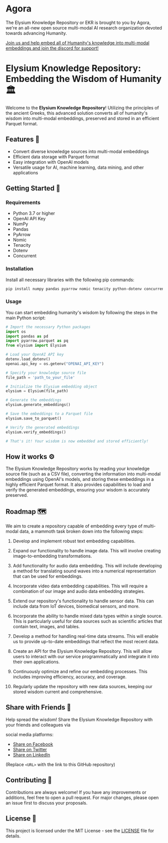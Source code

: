 # Agora
The Elysium Knowledge Repository or EKR is brought to you by Agora, we're an all-new open source multi-modal AI research organization devoted towards advancing Humanity.

[Join us and help embed all of Humanity's knowledge into multi-modal embeddings and join the discord for support!](https://discord.gg/qUtxnK2NMf)

# Elysium Knowledge Repository: Embedding the Wisdom of Humanity 🏛️

Welcome to the **Elysium Knowledge Repository**! Utilizing the principles of the ancient Greeks, this advanced solution converts all of humanity's wisdom into multi-modal embeddings, preserved and stored in an efficient Parquet format.

## Features 🚀
- Convert diverse knowledge sources into multi-modal embeddings
- Efficient data storage with Parquet format
- Easy integration with OpenAI models
- Versatile usage for AI, machine learning, data mining, and other applications

## Getting Started 🌟

### Requirements
- Python 3.7 or higher
- OpenAI API Key
- NumPy
- Pandas
- PyArrow
- Nomic
- Tenacity
- Dotenv
- Concurrent

### Installation
Install all necessary libraries with the following pip commands:

```sh
pip install numpy pandas pyarrow nomic tenacity python-dotenv concurrent
```

### Usage

You can start embedding humanity's wisdom by following the steps in the main Python script:

```python
# Import the necessary Python packages
import os
import pandas as pd
import pyarrow.parquet as pq
from elysium import Elysium

# Load your OpenAI API key
dotenv.load_dotenv()
openai.api_key = os.getenv("OPENAI_API_KEY")

# Specify your knowledge source file
file_path = 'path_to_your_file'

# Initialize the Elysium embedding object
elysium = Elysium(file_path)

# Generate the embeddings
elysium.generate_embeddings()

# Save the embeddings to a Parquet file
elysium.save_to_parquet()

# Verify the generated embeddings
elysium.verify_embeddings()

# That's it! Your wisdom is now embedded and stored efficiently!
```

## How it works ⚙️

The Elysium Knowledge Repository works by reading your knowledge source file (such as a CSV file), converting the information into multi-modal embeddings using OpenAI's models, and storing these embeddings in a highly efficient Parquet format. It also provides capabilities to load and verify the generated embeddings, ensuring your wisdom is accurately preserved.

## Roadmap 🗺️

We aim to create a repository capable of embedding every type of multi-modal data, a mammoth task broken down into the following steps:

1. Develop and implement robust text embedding capabilities.

2. Expand our functionality to handle image data. This will involve creating image-to-embedding transformations.

3. Add functionality for audio data embedding. This will include developing a method for translating sound waves into a numerical representation that can be used for embeddings.

4. Incorporate video data embedding capabilities. This will require a combination of our image and audio data embedding strategies.

5. Extend our repository's functionality to handle sensor data. This can include data from IoT devices, biomedical sensors, and more.

6. Incorporate the ability to handle mixed data types within a single source. This is particularly useful for data sources such as scientific articles that contain text, images, and tables.

7. Develop a method for handling real-time data streams. This will enable us to provide up-to-date embeddings that reflect the most recent data.

8. Create an API for the Elysium Knowledge Repository. This will allow users to interact with our service programmatically and integrate it into their own applications.

9. Continuously optimize and refine our embedding processes. This includes improving efficiency, accuracy, and coverage.

10. Regularly update the repository with new data sources, keeping our stored wisdom current and comprehensive.

## Share with Friends 💌

Help spread the wisdom! Share the Elysium Knowledge Repository with your friends and colleagues via

 social media platforms:

- [Share on Facebook](https://www.facebook.com/sharer/sharer.php?u=<URL>)
- [Share on Twitter](https://twitter.com/intent/tweet?text=Check%20out%20the%20Elysium%20Knowledge%20Repository:%20<URL>)
- [Share on LinkedIn](https://www.linkedin.com/shareArticle?mini=true&url=<URL>&title=Elysium%20Knowledge%20Repository)

(Replace `<URL>` with the link to this GitHub repository)

## Contributing 🤝

Contributions are always welcome! If you have any improvements or additions, feel free to open a pull request. For major changes, please open an issue first to discuss your proposals.

## License 📄

This project is licensed under the MIT License - see the [LICENSE](LICENSE) file for details.